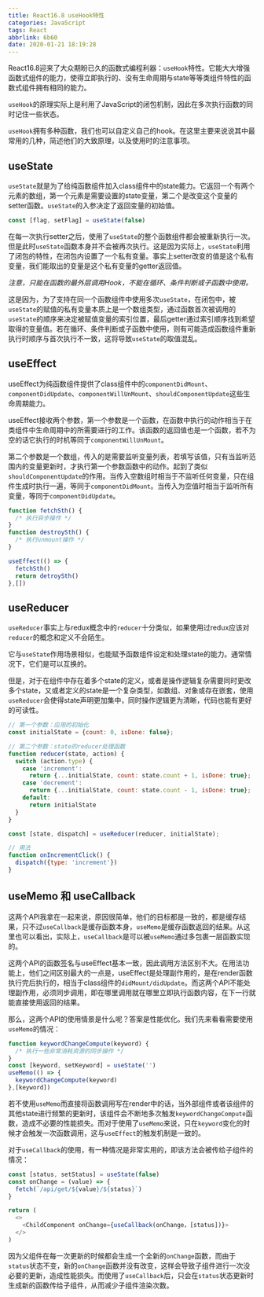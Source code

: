 ```yaml
---
title: React16.8 useHook特性
categories: JavaScript
tags: React
abbrlink: 6b60
date: 2020-01-21 18:19:28
---
```


React16.8迎来了大众期盼已久的函数式编程利器：`useHook`特性。它能大大增强函数式组件的能力，使得立即执行的、没有生命周期与state等等类组件特性的函数式组件拥有相同的能力。

`useHook`的原理实际上是利用了JavaScript的闭包机制，因此在多次执行函数的同时记住一些状态。

`useHook`拥有多种函数，我们也可以自定义自己的hook。在这里主要来说说其中最常用的几种，简述他们的大致原理，以及使用时的注意事项。

<!-- more -->

## useState

`useState`就是为了给纯函数组件加入class组件中的state能力。它返回一个有两个元素的数组，第一个元素是需要设置的state变量，第二个是改变这个变量的setter函数。`useState`的入参决定了返回变量的初始值。

```js
const [flag, setFlag] = useState(false)
```

在每一次执行setter之后，使用了`useState`的整个函数组件都会被重新执行一次。但是此时`useState`函数本身并不会被再次执行。这是因为实际上，`useState`利用了闭包的特性，在闭包内设置了一个私有变量。事实上setter改变的值是这个私有变量，我们能取出的变量是这个私有变量的getter返回值。

*注意，只能在函数的最外层调用Hook，不能在循环、条件判断或子函数中使用。*

这是因为，为了支持在同一个函数组件中使用多次`useState`，在闭包中，被`useState`的赋值的私有变量本质上是一个数组类型，通过函数首次被调用的`useState`的顺序来决定被赋值变量的索引位置，最后getter通过索引顺序找到希望取得的变量值。若在循环、条件判断或子函数中使用，则有可能造成函数组件重新执行时顺序与首次执行不一致，这将导致`useState`的取值混乱。

## useEffect

useEffect为纯函数组件提供了class组件中的`componentDidMount`、`componentDidUpdate`、`componentWillUnMount`、`shouldComponentUpdate`这些生命周期能力。

useEffect接收两个参数，第一个参数是一个函数，在函数中执行的动作相当于在类组件中生命周期中的所需要进行的工作。该函数的返回值也是一个函数，若不为空的话它执行的时机等同于`componentWillUnMount`。

第二个参数是一个数组，传入的是需要监听变量列表，若填写该值，只有当监听范围内的变量更新时，才执行第一个参数函数中的动作。起到了类似`shouldComponentUpdate`的作用。当传入空数组时相当于不监听任何变量，只在组件生成时执行一遍，等同于`componentDidMount`。当传入为空值时相当于监听所有变量，等同于`componentDidUpdate`。

```js
function fetchSth() {
  /* 执行异步操作 */
}
function destroySth() {
  /* 执行unmount操作 */
}

useEffect(() => {
  fetchSth()
  return detroySth()
},[])
```

## useReducer

`useReducer`事实上与redux概念中的`reducer`十分类似，如果使用过redux应该对`reducer`的概念和定义不会陌生。

它与`useState`作用场景相似，也能赋予函数组件设定和处理state的能力。通常情况下，它们是可以互换的。

但是，对于在组件中存在着多个state的定义，或者是操作逻辑复杂需要同时更改多个state，又或者定义的state是一个复杂类型，如数组、对象或存在嵌套，使用`useReducer`会使得state声明更加集中，同时操作逻辑更为清晰，代码也能有更好的可读性。

```js
// 第一个参数：应用的初始化
const initialState = {count: 0, isDone: false};

// 第二个参数：state的reducer处理函数
function reducer(state, action) {
  switch (action.type) {
    case 'increment':
      return {...initialState, count: state.count + 1, isDone: true};
    case 'decrement':
      return {...initialState, count: state.count - 1, isDone: true};
    default:
      return initialState
  }
}

const [state, dispatch] = useReducer(reducer, initialState);

// 用法
function onIncrementClick() {
  dispatch({type: 'increment'})
}
```

## useMemo 和 useCallback

这两个API我拿在一起来说，原因很简单，他们的目标都是一致的，都是缓存结果，只不过`useCallback`是缓存函数本身，`useMemo`是缓存函数返回的结果。从这里也可以看出，实际上，`useCallback`是可以被`useMemo`通过多包裹一层函数实现的。

这两个API的函数签名与useEffect基本一致，因此调用方法区别不大。在用法功能上，他们之间区别最大的一点是，useEffect是处理副作用的，是在render函数执行完后执行的，相当于class组件的`didMount/didUpdate`。而这两个API不能处理副作用，必须同步调用，即在哪里调用就在哪里立即执行函数内容，在下一行就能直接使用返回的结果。

那么，这两个API的使用情景是什么呢？答案是性能优化。我们先来看看需要使用`useMemo`的情况：

```js
function keywordChangeCompute(keyword) {
  /* 执行一些非常消耗资源的同步操作 */
}
const [keyword, setKeyword] = useState('')
useMemo(() => {
  keywordChangeCompute(keyword)
},[keyword])
```

若不使用`useMemo`而直接将函数调用写在render中的话，当外部组件或者该组件的其他state进行频繁的更新时，该组件会不断地多次触发`keywordChangeCompute`函数，造成不必要的性能损失。而对于使用了`useMemo`来说，只在`keyword`变化的时候才会触发一次函数调用，这与`useEffect`的触发机制是一致的。

对于`useCallback`的使用，有一种情况是非常实用的，即该方法会被传给子组件的情况：

```js
const [status, setStatus] = useState(false)
const onChange = (value) => {
  fetch(`/api/get/${value}/${status}`)
}

return (
  <>
    <ChildComponent onChange={useCallback(onChange，[status])}>
  </>
)
```

因为父组件在每一次更新的时候都会生成一个全新的`onChange`函数，而由于`status`状态不变，新的`onChange`函数并没有改变，这样会导致子组件进行一次没必要的更新，造成性能损失。而使用了`useCallback`后，只会在`status`状态更新时生成新的函数传给子组件，从而减少子组件渲染次数。
